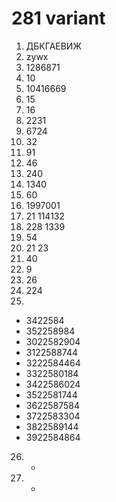 # 281 variant

1. ДБКГАЕВИЖ
2. zywx
3. 1286871
4. 10
5. 10416669
6. 15
7. 16
8. 2231
9. 6724
10. 32
11. 91
12. 46
13. 240
14. 1340
15. 60
16. 1997001
17. 21 114132
18. 228 1339
19. 54
20. 21 23
21. 40
22. 9
23. 26
24. 224
25. 
- 3422584
- 352258984
- 3022582904
- 3122588744
- 3222584464
- 3322580184
- 3422586024
- 3522581744
- 3622587584
- 3722583304
- 3822589144
- 3922584864
26. -
27. -